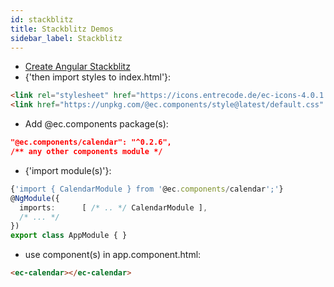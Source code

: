 ```yaml
---
id: stackblitz
title: Stackblitz Demos
sidebar_label: Stackblitz
---
```


- [Create Angular Stackblitz](https://stackblitz.com/fork/angular)
- {'then import styles to index.html'}:

```html
<link rel="stylesheet" href="https://icons.entrecode.de/ec-icons-4.0.1.min.css" />
<link href="https://unpkg.com/@ec.components/style@latest/default.css" rel="stylesheet"/>
```

- Add @ec.components package(s):

```json
"@ec.components/calendar": "^0.2.6",
/** any other components module */
```

- {'import module(s)'}:

```ts
{'import { CalendarModule } from '@ec.components/calendar';'}
@NgModule({
  imports:      [ /* .. */ CalendarModule ],
  /* ... */
})
export class AppModule { }
```

- use component(s) in app.component.html:

```html
<ec-calendar></ec-calendar>
```
